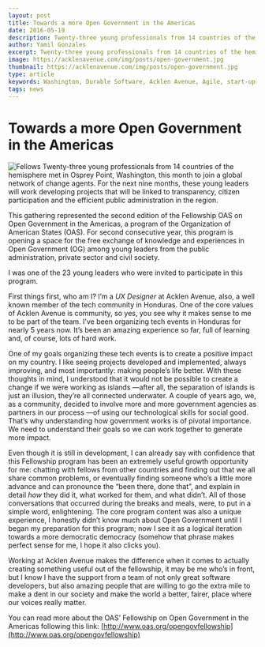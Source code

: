 ```yaml
---
layout: post
title: Towards a more Open Government in the Americas
date: 2016-05-19
description: Twenty-three young professionals from 14 countries of the hemisphere met in Osprey Point, Washington, this month to join a global network of change agents.
author: Yamil Gonzales 
excerpt: Twenty-three young professionals from 14 countries of the hemisphere met in Osprey Point, Washington, this month to join a global network of change agents...
image: https://acklenavenue.com/img/posts/open-government.jpg
thumbnail: https://acklenavenue.com/img/posts/open-government.jpg
type: article
keywords: Washington, Durable Software, Acklen Avenue, Agile, start-up, leaders, Open Government, software development, developers
tags: news
---
```


# Towards a more Open Government in the Americas

![Fellows](http://i.imgur.com/3xiIDpN.jpg)
Twenty-three young professionals from 14 countries of the hemisphere met in Osprey Point, Washington, this month to join a global network of change agents. For the next nine months, these young leaders will work developing projects that will be linked to transparency, citizen participation and the efficient public administration in the region.

This gathering represented the second edition of the Fellowship OAS on Open Government in the Americas, a program of the Organization of American States (OAS). For second consecutive year, this program is opening a space for the free exchange of knowledge and experiences in Open Government (OG) among young leaders from the public administration, private sector and civil society.

I was one of the 23 young leaders who were invited to participate in this program.

First things first, who am I? I’m a _UX Designer_ at Acklen Avenue, also, a well known member of the tech community in Honduras. One of the core values of Acklen Avenue is community, so yes, you see why it makes sense to me to be part of the team. I’ve been organizing tech events in Honduras for nearly 5 years now. It’s been an amazing experience so far, full of learning and, of course, lots of hard work.

One of my goals organizing these tech events is to create a positive impact on my country. I like seeing projects developed and implemented, always improving, and most importantly: making people’s life better. With these thoughts in mind, I understood that it would not be possible to create a change if we were working as islands —after all, the separation of islands is just an illusion, they’re all connected underwater. A couple of years ago, we, as a community, decided to involve more and more government agencies as partners in our process —of using our technological skills for social good. That’s why understanding how government works is of pivotal importance. We need to understand their goals so we can work together to generate more impact.

Even though it is still in development, I can already say with confidence that this Fellowship program has been an extremely useful growth opportunity for me: chatting with fellows from other countries and finding out that we all share common problems, or eventually finding someone who’s a little more advance and can pronounce the “been there, done that”, and explain in detail _how_ they did it, what worked for them, and what didn’t. All of those conversations that occurred during the breaks and meals, were, to put in a simple word, enlightening. The core program content was also a unique experience, I honestly didn’t know much about Open Government until I began my preparation for this program; now I see it as a logical iteration towards a more democratic democracy (somehow that phrase makes perfect sense for me, I hope it also clicks you).

Working at Acklen Avenue makes the difference when it comes to actually creating something useful out of the fellowship, it may be me who’s in front, but I know I have the support from a team of not only great software developers, but also amazing people that are willing to go the extra mile to make a dent in our society and make the world a better, fairer, place where our voices really matter.

You can read more about the OAS’ Fellowship on Open Government in the Americas following this link: [http://www.oas.org/opengovfellowship](http://www.oas.org/opengovfellowship)